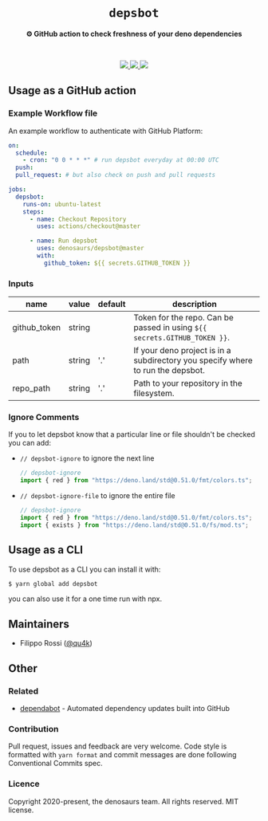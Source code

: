 <div align="center">
  <h1><code>depsbot</code></h1>
  <p>
    <strong>⚙️ GitHub action to check freshness of your deno dependencies</strong>
  </p>
  <br>
  <p align="center">
    <a alt="Tags" href="https://github.com/denosaurs/depsbot/releases">
      <img src="https://img.shields.io/github/release/denosaurs/depsbot" />
    </a>
      <a alt="CI Status" href="https://github.com/denosaurs/depsbot/actions">
      <img src="https://img.shields.io/github/workflow/status/denosaurs/depsbot/checks" />
    </a>
      <a alt="License" href="https://github.com/denosaurs/depsbot/blob/master/LICENSE">
      <img src="https://img.shields.io/github/license/denosaurs/depsbot" />
    </a>
  </p>
</div>

## Usage as a GitHub action

### Example Workflow file

An example workflow to authenticate with GitHub Platform:

```yaml
on:
  schedule:
    - cron: "0 0 * * *" # run depsbot everyday at 00:00 UTC
  push:
  pull_request: # but also check on push and pull requests

jobs:
  depsbot:
    runs-on: ubuntu-latest
    steps:
      - name: Checkout Repository
        uses: actions/checkout@master

      - name: Run depsbot
        uses: denosaurs/depsbot@master
        with:
          github_token: ${{ secrets.GITHUB_TOKEN }}
```

### Inputs

| name         | value  | default | description                                                                     |
| ------------ | ------ | ------- | ------------------------------------------------------------------------------- |
| github_token | string |         | Token for the repo. Can be passed in using `${{ secrets.GITHUB_TOKEN }}`.       |
| path         | string | '.'     | If your deno project is in a subdirectory you specify where to run the depsbot. |
| repo_path    | string | '.'     | Path to your repository in the filesystem.                                      |

### Ignore Comments

If you to let depsbot know that a particular line or file shouldn't be checked you can add:

- `// depsbot-ignore` to ignore the next line

  ```typescript
  // depsbot-ignore
  import { red } from "https://deno.land/std@0.51.0/fmt/colors.ts";
  ```

- `// depsbot-ignore-file` to ignore the entire file

  ```typescript
  // depsbot-ignore
  import { red } from "https://deno.land/std@0.51.0/fmt/colors.ts";
  import { exists } from "https://deno.land/std@0.51.0/fs/mod.ts";
  ```

## Usage as a CLI

To use depsbot as a CLI you can install it with:

```bash
$ yarn global add depsbot
```

you can also use it for a one time run with npx.

## Maintainers

- Filippo Rossi ([@qu4k](https://github.com/qu4k))

## Other

### Related

- [dependabot](https://github.com/dependabot/dependabot-core) - Automated dependency updates built into GitHub

### Contribution

Pull request, issues and feedback are very welcome. Code style is formatted with `yarn format` and commit messages are done following Conventional Commits spec.

### Licence

Copyright 2020-present, the denosaurs team. All rights reserved. MIT license.
